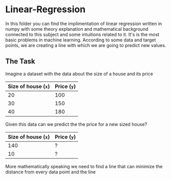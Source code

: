 # Linear-Regression
In this folder you can find the implimentation of linear regression written in numpy with some theory explanation and mathematical background connected to this subject and some intuitions related to it. It's is the most basic problems in machine learning. According to some data and target points, we are creating a line with which we are going to predict new values.

## The Task

Imagine a dataset with the data about the size of a house and its price 


| Size of house (`x`) | Price (`y`) |
| ------------------- | ----------- |
| 20                  | 100         |
| 30                  | 150         |
| 40                  | 180         |

Given this data can we predict the the price for a new sized house?

| Size of house (`x`) | Price (`y`) |
| ------------------- | ----------- |
| 140                 | ?           |
| 10                  | ?           |

More mathematically speaking we need to find a line that can minimize the distance from every data point and the line

